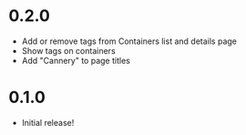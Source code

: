 # 0.2.0
- Add or remove tags from Containers list and details page
- Show tags on containers
- Add "Cannery" to page titles


# 0.1.0
- Initial release!

